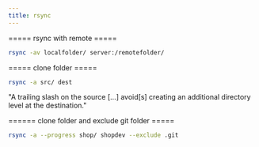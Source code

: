 ```yaml
---
title: rsync
---
```


===== rsync with remote =====
```bash
rsync -av localfolder/ server:/remotefolder/
```

===== clone folder =====
```bash
rsync -a src/ dest

```
"A trailing slash on the source [...] avoid[s] creating an additional directory level at the destination."

====== clone folder and exclude git folder =====
```bash
rsync -a --progress shop/ shopdev --exclude .git
```

